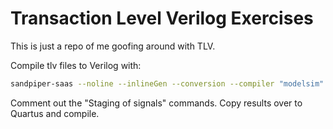 # Transaction Level Verilog Exercises

This is just a repo of me goofing around with TLV.

Compile tlv files to Verilog with:
```bash
sandpiper-saas --noline --inlineGen --conversion --compiler "modelsim" -i fulladder.tlv --outdir ./output -o fulladder.sv
```

Comment out the "Staging of signals" commands. Copy results over to Quartus and compile.